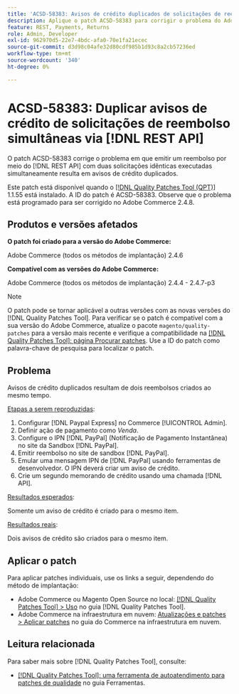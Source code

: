 ```yaml
---
title: 'ACSD-58383: Avisos de crédito duplicados de solicitações de reembolso simultâneas via  [!DNL REST API]'
description: Aplique o patch ACSD-58383 para corrigir o problema do Adobe Commerce em que a emissão de um reembolso via  [!DNL REST API]  com duas solicitações idênticas executadas simultaneamente cria avisos de crédito duplicados.
feature: REST, Payments, Returns
role: Admin, Developer
exl-id: 962970d5-22e7-4bdc-afa0-70e1fa21ecec
source-git-commit: d3d98c04afe32d80cdf985b1d93c8a2cb57236ed
workflow-type: tm+mt
source-wordcount: '340'
ht-degree: 0%

---
```


# ACSD-58383: Duplicar avisos de crédito de solicitações de reembolso simultâneas via [!DNL REST API]

O patch ACSD-58383 corrige o problema em que emitir um reembolso por meio do [!DNL REST API] com duas solicitações idênticas executadas simultaneamente resulta em avisos de crédito duplicados.

Este patch está disponível quando o [[!DNL Quality Patches Tool (QPT)]](/help/tools/quality-patches-tool/quality-patches-tool-to-self-serve-quality-patches.md) 1.1.55 está instalado. A ID do patch é ACSD-58383. Observe que o problema está programado para ser corrigido no Adobe Commerce 2.4.8.

## Produtos e versões afetados

**O patch foi criado para a versão do Adobe Commerce:**

Adobe Commerce (todos os métodos de implantação) 2.4.6

**Compatível com as versões do Adobe Commerce:**

Adobe Commerce (todos os métodos de implantação) 2.4.4 - 2.4.7-p3


>[!NOTE]
>
>O patch pode se tornar aplicável a outras versões com as novas versões do [!DNL Quality Patches Tool]. Para verificar se o patch é compatível com a sua versão do Adobe Commerce, atualize o pacote `magento/quality-patches` para a versão mais recente e verifique a compatibilidade na [[!DNL Quality Patches Tool]: página Procurar patches](https://experienceleague.adobe.com/tools/commerce-quality-patches/index.html?lang=pt-BR). Use a ID do patch como palavra-chave de pesquisa para localizar o patch.

## Problema

Avisos de crédito duplicados resultam de dois reembolsos criados ao mesmo tempo.

<u>Etapas a serem reproduzidas</u>:

1. Configurar [!DNL Paypal Express] no Commerce [!UICONTROL Admin].
1. Definir ação de pagamento como *Venda*.
1. Configure o IPN [!DNL PayPal] (Notificação de Pagamento Instantânea) no site da Sandbox [!DNL PayPal].
1. Emitir reembolso no site de sandbox [!DNL PayPal].
1. Emular uma mensagem IPN de [!DNL PayPal] usando ferramentas de desenvolvedor. O IPN deverá criar um aviso de crédito.
1. Crie um segundo memorando de crédito usando uma chamada [!DNL API].

<u>Resultados esperados</u>:

Somente um aviso de crédito é criado para o mesmo item.


<u>Resultados reais</u>:

Dois avisos de crédito são criados para o mesmo item.

## Aplicar o patch

Para aplicar patches individuais, use os links a seguir, dependendo do método de implantação:

* Adobe Commerce ou Magento Open Source no local: [[!DNL Quality Patches Tool] > Uso](/help/tools/quality-patches-tool/usage.md) no guia [!DNL Quality Patches Tool].
* Adobe Commerce na infraestrutura em nuvem: [Atualizações e patches > Aplicar patches](https://experienceleague.adobe.com/docs/commerce-cloud-service/user-guide/develop/upgrade/apply-patches.html?lang=pt-BR) no guia do Commerce na infraestrutura em nuvem.


## Leitura relacionada

Para saber mais sobre [!DNL Quality Patches Tool], consulte:

* [[!DNL Quality Patches Tool]: uma ferramenta de autoatendimento para patches de qualidade](/help/tools/quality-patches-tool/quality-patches-tool-to-self-serve-quality-patches.md) no guia Ferramentas.

